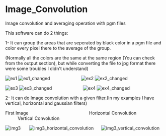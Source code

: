 # Image_Convolution
Image convolution and averaging operation with pgm files

This software can do 2 things:

1- It can group the areas that are seperated by black color in a pgm file and color every pixel there to the average of the group.

(Normally all the colors are the same at the same region (You can check from the output section), but while converting the file to jpg format there were some troubles I didn't understand)

![ex1](https://user-images.githubusercontent.com/121832450/214449414-ad452006-8ca0-4c24-be14-b79e1cd99ec2.jpg) ![ex1_changed](https://user-images.githubusercontent.com/121832450/214449467-5135ded0-96a5-4a30-b33e-c7d3de8e52df.jpg) &nbsp; &nbsp; &nbsp; &nbsp; &nbsp; &nbsp; &nbsp; &nbsp; &nbsp; &nbsp; &nbsp; &nbsp; ![ex2](https://user-images.githubusercontent.com/121832450/214449503-797ba25e-a981-4abc-992b-67a2674cb215.jpg)    ![ex2_changed](https://user-images.githubusercontent.com/121832450/214449519-93e062c0-f030-4f43-adf2-1e9e4d515a93.jpg)

![ex3](https://user-images.githubusercontent.com/121832450/214449543-779bfd78-07f0-47bb-89ad-8607f65415ba.jpg) ![ex3_changed](https://user-images.githubusercontent.com/121832450/214449578-cd67e08e-d91c-4b40-bf20-e7a5c9ef04ee.jpg) &nbsp; &nbsp; &nbsp; &nbsp; &nbsp; &nbsp; &nbsp; &nbsp; &nbsp; &nbsp; &nbsp; &nbsp; ![ex4](https://user-images.githubusercontent.com/121832450/214449606-75dea032-ac1f-42e3-954d-64b16ef7e3f1.jpg)    ![ex4_changed](https://user-images.githubusercontent.com/121832450/214449628-110ae490-0a48-48b1-87d3-07b268d60a0f.jpg)

2- It can do Image convolution with a given filter.(In my examples I have vertical, horizontal and gaussian filters)

First Image &nbsp; &nbsp; &nbsp; &nbsp; &nbsp; &nbsp; &nbsp; &nbsp; &nbsp; &nbsp; &nbsp; &nbsp; &nbsp; &nbsp; &nbsp; &nbsp; &nbsp; &nbsp; &nbsp; &nbsp; &nbsp; &nbsp; &nbsp; &nbsp; Horizontal Convolution &nbsp; &nbsp; &nbsp; &nbsp; &nbsp; &nbsp; &nbsp; &nbsp; &nbsp; &nbsp; &nbsp; &nbsp; &nbsp; &nbsp; &nbsp; &nbsp; Vertical Convolution

![img3](https://user-images.githubusercontent.com/121832450/214450779-cb4def86-b888-43ac-b770-e2a06ccedd3c.jpg) &nbsp; &nbsp; &nbsp; ![img3_horizontal_convolution](https://user-images.githubusercontent.com/121832450/214450789-a86857de-8273-43b4-976a-8e8af474987e.jpg) &nbsp; &nbsp; &nbsp;![img3_vertical_convolution](https://user-images.githubusercontent.com/121832450/214450823-08c09790-768a-40f9-8457-c359d010ec9f.jpg)



